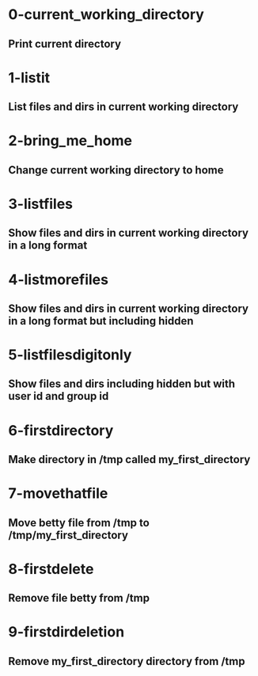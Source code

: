 # 0-current_working_directory
## Print current directory

# 1-listit
## List files and dirs in current working directory

# 2-bring_me_home
## Change current working directory to home

# 3-listfiles
## Show files and dirs in current working directory in a long format

# 4-listmorefiles
## Show files and dirs in current working directory in a long format but including hidden

# 5-listfilesdigitonly
## Show files and dirs including hidden but with user id and group id

# 6-firstdirectory
## Make directory in /tmp called my_first_directory

# 7-movethatfile
## Move betty file from /tmp to /tmp/my_first_directory

# 8-firstdelete
## Remove file betty from /tmp

# 9-firstdirdeletion
## Remove my_first_directory directory from /tmp
